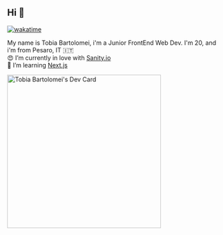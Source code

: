 ## Hi 👋

[![wakatime](https://wakatime.com/badge/user/018edc23-7885-44d3-8b1a-efd38be8a6f6.svg)](https://wakatime.com/@018edc23-7885-44d3-8b1a-efd38be8a6f6)

My name is Tobia Bartolomei, i'm a Junior FrontEnd Web Dev.
I'm 20, and i'm from Pesaro, IT 🇮🇹
<br>
😍 I’m currently in love with [Sanity.io](https://sanity.io)
<br>
🌱 I’m learning [Next.js](https://nextjs.org/)


<a href="https://app.daily.dev/tobiabartolomei"><img src="https://api.daily.dev/devcards/v2/jToMLTCRPmUKzPA7OM89z.png?type=default&r=s6u" width="356" alt="Tobia Bartolomei's Dev Card"/></a>

